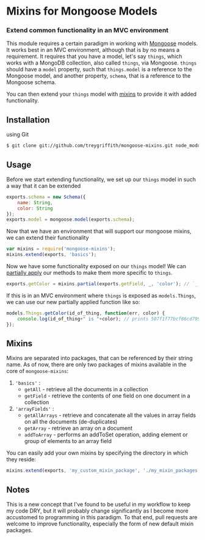 Mixins for Mongoose Models
==========================
### Extend common functionality in an MVC environment

This module requires a certain paradigm in working with [Mongoose](http://www.mongoosejs.com) models. It works best in an MVC environment, although that is by no means a requirement.
It requires that you have a model, let's say `things`, which works with a MongoDB collection, also called `things`, via Mongoose. `things` should have a `model` property, such that `things.model` is a reference to the Mongoose model, and another property, `schema`, that is a reference to the Mongoose schema.

You can then extend your `things` model with [mixins](http://en.wikipedia.org/wiki/Mixin) to provide it with added functionality.

Installation
-------------

 using Git
``` bash
$ git clone git://github.com/treygriffith/mongoose-mixins.git node_modules/mongoose-mixins/
```

Usage
-----
Before we start extending functionality, we set up our `things` model in such a way that it can be extended
``` javascript
exports.schema = new Schema({
	name: String,
	color: String
});
exports.model = mongoose.model(exports.schema);
```

Now that we have an environment that will support our mongoose mixins, we can extend their functionality
``` javascript
var mixins = require('mongoose-mixins');
mixins.extend(exports, 'basics');
```

Now we have some functionality exposed on our `things` model! We can [partially apply](http://en.wikipedia.org/wiki/Partial_application) our methods to make them more specific to `things`.
``` javascript
exports.getColor = mixins.partial(exports.getField, _, 'color'); // `_` must be undefined for this to work as expected
```

If this is in an MVC environment where `things` is exposed as `models.Things`, we can use our new partially applied function like so:
``` javascript
models.Things.getColor(id_of_thing, function(err, color) {
	console.log(id_of_thing+" is "+color); // prints 507f1f77bcf86cd799439011 is green
});
```

Mixins
------
Mixins are separated into packages, that can be referenced by their string name. As of now, there are only two packages of mixins available in the core of `mongoose-mixins`:

1. `'basics'` :
	* `getAll` - retrieve all the documents in a collection
	* `getField` - retrieve the contents of one field on one document in a collection
2. `'arrayFields'` :
	* `getAllArrays` - retrieve and concatenate all the values in array fields on all the documents (de-duplicates)
	* `getArray` - retrieve an array on a document
	* `addToArray` - performs an addToSet operation, adding element or group of elements to an array field

You can easily add your own mixins by specifying the directory in which they reside:
``` javascript
mixins.extend(exports, 'my_custom_mixin_package', './my_mixin_packages')
```

Notes
-----
This is a new concept that I've found to be useful in my workflow to keep my code DRY, but it will probably change significantly as I become more accustomed to programming in this paradigm. To that end, pull requests are welcome to improve functionality, especially the form of new default mixin packages.
